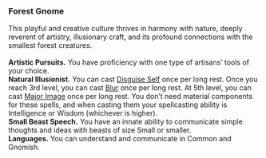 ### Forest Gnome

This playful and creative culture thrives in harmony with nature, deeply reverent of artistry, illusionary craft, and its profound connections with the smallest forest creatures.
\
\
**Artistic Pursuits.**
You have proficiency with one type of artisans’ tools of your choice.
\
**Natural Illusionist.**
You can cast [Disguise Self](#Disguise_Self_disguise_self) once per long rest.
Once you reach 3rd level, you can cast [Blur](#Blur_blur) once per long rest.
At 5th level, you can cast [Major Image](#Major_Image_major_image) once per long rest.
You don’t need material components for these spells, and when casting them your spellcasting ability is Intelligence or Wisdom (whichever is higher).
\
**Small Beast Speech.**
You have an innate ability to communicate simple thoughts and ideas with beasts of size Small or smaller.
\
**Languages.**
You can understand and communicate in Common and Gnomish.

